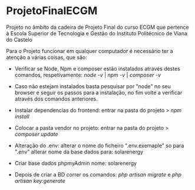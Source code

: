 # ProjetoFinalECGM
Projeto no âmbito da cadeira de Projeto Final do curso ECGM que pertence à Escola Superior de Tecnologia e Gestão do Instituto Politécnico de Viana do Castelo

Para o Projeto funcionar em qualquer computador é necessário ter a atenção a várias coisas, que são:

 - Verificar se Node, Npm e composer estão instalados através destes comandos, respetivamente: *node -v* | *npm -v* | *composer -v*

 - Caso não estejam instalados basta pesquisar por "node" no seu browser e seguir os passos para a instalação, no fim volte a verificar através dos comandos anteriores. 

 - Instalar dependencias do frontend: entrar na pasta do projeto > *npm install*
 
 - Colocar a pasta vendor no projeto: entrar na pasta do projeto > *composer update*

 - Alteração do .env: alterar o nome do ficheiro ".env.exemaple" so para ".env" alterar nome da base dados para: solarenergy 
 
 - Criar base dados phpmyAdmin nome: solarenergy

 - Depois de criar a BD correr os comandos: *php artisan migrate* e *php artisan key:generate*

